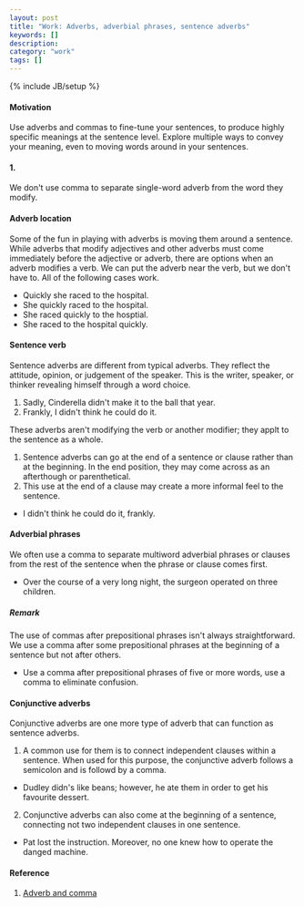 ```yaml
---
layout: post
title: "Work: Adverbs, adverbial phrases, sentence adverbs"
keywords: []
description: 
category: "work"
tags: []
---
```

{% include JB/setup %}

#### Motivation
Use adverbs and commas to fine-tune your sentences, to produce highly specific meanings at the sentence level.
Explore multiple ways to convey your meaning, even to moving words around in your sentences.

#### 1.
We don't use comma to separate single-word adverb from the word they modify.

#### Adverb location
Some of the fun in playing with adverbs is moving them around a sentence.
While adverbs that modify adjectives and other adverbs must come immediately
before the adjective or adverb, there are options when an adverb modifies a
verb. We can put the adverb near the verb, but we don't have to. All of the following cases work.
- Quickly she raced to the hospital.
- She quickly raced to the hospital.
- She raced quickly to the hosptial.
- She raced to the hospital quickly.

#### Sentence verb
Sentence adverbs are different from typical adverbs. They reflect the attitude,
opinion, or judgement of the speaker. This is the writer, speaker, or thinker
revealing himself through a word choice.

1. Sadly, Cinderella didn't make it to the ball that year.
2. Frankly, I didn't think he could do it.

These adverbs aren't modifying the verb or another modifier; they applt to the
sentence as a whole.

1. Sentence adverbs can go at the end of a sentence or clause rather than at
   the beginning. In the end position, they may come across as an afterthough or parenthetical.
2. This use at the end of a clause may create a more informal feel to the sentence.
- I didn't think he could do it, frankly.

#### Adverbial phrases
We often use a comma to separate multiword adverbial phrases or clauses from
the rest of the sentence when the phrase or clause comes first.

- Over the course of a very long night, the surgeon operated on three children.

##### Remark
The use of commas after prepositional phrases isn't always straightforward. We
use a comma after some prepositional phrases at the beginning of a sentence but
not after others.
- Use a comma after prepositional phrases of five or more words, use a comma to eliminate confusion.




#### Conjunctive adverbs
Conjunctive adverbs are one more type of adverb that can function as sentence adverbs.

1. A common use for them is to connect independent clauses within a sentence.
   When used for this purpose, the conjunctive adverb follows a semicolon and
   is followd by a comma.

- Dudley didn's like beans; however, he ate them in order to get his favourite dessert.

2. Conjunctive adverbs can also come at the beginning of a sentence, connecting
   not two independent clauses in one sentence.
- Pat lost the instruction. Moreover, no one knew how to operate the danged machine.





#### Reference
1. [Adverb and comma](https://theeditorsblog.net/2016/02/21/a-tale-of-adverbs-and-the-comma/#:~:text=In%20short%2C%20we%20usually%20don,the%20rest%20of%20a%20sentence.)
